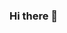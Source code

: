 ### Hi there 👋

<!--
**JayHeng/JayHeng** is a ✨ _special_ ✨ repository because its `README.md` (this file) appears on your GitHub profile.

Here are some ideas to get you started:

- 🔭 I’m currently working on NXP
- 🌱 I’m currently learning RISC-V
-->
